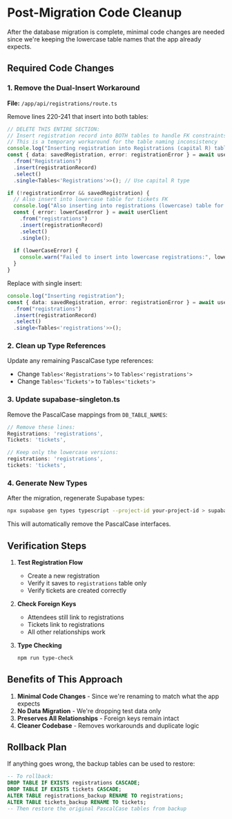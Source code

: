 # Post-Migration Code Cleanup

After the database migration is complete, minimal code changes are needed since we're keeping the lowercase table names that the app already expects.

## Required Code Changes

### 1. Remove the Dual-Insert Workaround
**File:** `/app/api/registrations/route.ts`

Remove lines 220-241 that insert into both tables:
```typescript
// DELETE THIS ENTIRE SECTION:
// Insert registration record into BOTH tables to handle FK constraints
// This is a temporary workaround for the table naming inconsistency
console.log("Inserting registration into Registrations (capital R) table");
const { data: savedRegistration, error: registrationError } = await userClient
  .from("Registrations")
  .insert(registrationRecord)
  .select()
  .single<Tables<'Registrations'>>(); // Use capital R type

if (!registrationError && savedRegistration) {
  // Also insert into lowercase table for tickets FK
  console.log("Also inserting into registrations (lowercase) table for consistency");
  const { error: lowerCaseError } = await userClient
    .from("registrations")
    .insert(registrationRecord)
    .select()
    .single();
    
  if (lowerCaseError) {
    console.warn("Failed to insert into lowercase registrations:", lowerCaseError.message);
  }
}
```

Replace with single insert:
```typescript
console.log("Inserting registration");
const { data: savedRegistration, error: registrationError } = await userClient
  .from("registrations")
  .insert(registrationRecord)
  .select()
  .single<Tables<'registrations'>>();
```

### 2. Clean up Type References
Update any remaining PascalCase type references:
- Change `Tables<'Registrations'>` to `Tables<'registrations'>`
- Change `Tables<'Tickets'>` to `Tables<'tickets'>`

### 3. Update supabase-singleton.ts
Remove the PascalCase mappings from `DB_TABLE_NAMES`:
```typescript
// Remove these lines:
Registrations: 'registrations',
Tickets: 'tickets',

// Keep only the lowercase versions:
registrations: 'registrations',
tickets: 'tickets',
```

### 4. Generate New Types
After the migration, regenerate Supabase types:
```bash
npx supabase gen types typescript --project-id your-project-id > supabase/types.ts
```

This will automatically remove the PascalCase interfaces.

## Verification Steps

1. **Test Registration Flow**
   - Create a new registration
   - Verify it saves to `registrations` table only
   - Verify tickets are created correctly

2. **Check Foreign Keys**
   - Attendees still link to registrations
   - Tickets link to registrations
   - All other relationships work

3. **Type Checking**
   ```bash
   npm run type-check
   ```

## Benefits of This Approach

1. **Minimal Code Changes** - Since we're renaming to match what the app expects
2. **No Data Migration** - We're dropping test data only
3. **Preserves All Relationships** - Foreign keys remain intact
4. **Cleaner Codebase** - Removes workarounds and duplicate logic

## Rollback Plan

If anything goes wrong, the backup tables can be used to restore:
```sql
-- To rollback:
DROP TABLE IF EXISTS registrations CASCADE;
DROP TABLE IF EXISTS tickets CASCADE;
ALTER TABLE registrations_backup RENAME TO registrations;
ALTER TABLE tickets_backup RENAME TO tickets;
-- Then restore the original PascalCase tables from backup
```